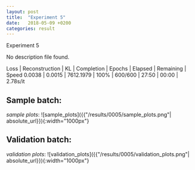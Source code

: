 ```yaml
---
layout: post
title:  "Experiment 5"
date:   2018-05-09 +0200
categories: result
---
```

Experiment 5

No description file found.

Loss | Reconstruction | KL | Completion | Epochs | Elapsed | Remaining | Speed
0.0038 | 0.0015 | 7612.1979 | 100% | 600/600 | 27:50 | 00:00 | 2.78s/it



## **Sample batch**:
_sample plots_:
![sample_plots]({{"/results/0005/sample_plots.png"| absolute_url}}){:width="1000px"}


## **Validation batch**:
_validation plots_:
![validation_plots]({{"/results/0005/validation_plots.png"| absolute_url}}){:width="1000px"}


